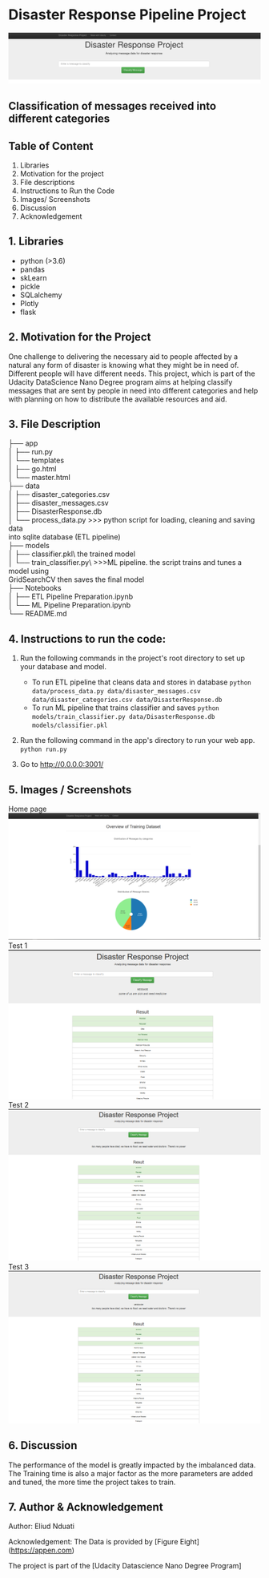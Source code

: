 # Disaster Response Pipeline Project
<img src="images/results-homepage.png">

## Classification of messages received into different categories

## Table of Content

1. Libraries
2. Motivation for the project
3. File descriptions
4. Instructions to Run the Code
5. Images/ Screenshots
6. Discussion 
7. Acknowledgement

## 1. Libraries
- python (>3.6)
- pandas
- skLearn
- pickle
- SQLalchemy
- Plotly
- flask


## 2. Motivation for the Project

One challenge to delivering the necessary aid to people affected by a natural any form of disaster is knowing what they might be in need of. Different people will have different needs. This project, which is part of the Udacity DataScience Nano Degree program aims at helping classify messages that are sent by people in need into different categories and help with planning on how to distribute the available resources and aid. 

## 3. File Description

├── app\
│   ├── run.py \
│   └── templates\
│       ├── go.html\
│       └── master.html\
├── data\
│   ├── disaster_categories.csv\
│   ├── disaster_messages.csv\
│   ├── DisasterResponse.db\
│   └── process_data.py >>> python script for loading, cleaning and saving data\
                           into sqlite  database (ETL pipeline)\
├── models\
│   ├── classifier.pkl\ the trained model\
│   └── train_classifier.py\ >>>ML pipeline. the script trains and tunes a model using\
                            GridSearchCV then saves the final model \
├── Notebooks\
│   ├── ETL Pipeline Preparation.ipynb\
│   └── ML Pipeline Preparation.ipynb\
└── README.md

## 4. Instructions to run the code:

1. Run the following commands in the project's root directory to set up your database and model.

    - To run ETL pipeline that cleans data and stores in database
        `python data/process_data.py data/disaster_messages.csv data/disaster_categories.csv data/DisasterResponse.db`
    - To run ML pipeline that trains classifier and saves
        `python models/train_classifier.py data/DisasterResponse.db models/classifier.pkl`

2. Run the following command in the app's directory to run your web app.
    `python run.py`

3. Go to http://0.0.0.0:3001/


## 5. Images / Screenshots

Home page <img src="images/homepage overview.png">
Test 1 <img src="images/food water and tents.png">
Test 2 <img src="images/water, food, aid.png">
Test 3 <img src="images/water, food, aid.png">

## 6. Discussion

The performance of the model is greatly impacted by the imbalanced data. The Training time is also a major factor as the more parameters are added and tuned, the more time the project takes to train. 

## 7. Author & Acknowledgement 

Author: Eliud Nduati

Acknowledgement:
The Data is provided by 
[Figure Eight] (https://appen.com)

The project is part of the [Udacity Datascience Nano Degree Program]

